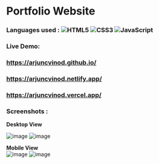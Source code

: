 # Portfolio Website

### Languages used : ![HTML5](https://img.shields.io/badge/html5-%23E34F26.svg?style=flat&logo=html5&logoColor=white) ![CSS3](https://img.shields.io/badge/css3-%231572B6.svg?style=flat&logo=css3&logoColor=white)  ![JavaScript](https://img.shields.io/badge/javascript-%23323330.svg?style=flat&logo=javascript&logoColor=%23F7DF1E)
### Live Demo:
### https://arjuncvinod.github.io/
 ### https://arjuncvinod.netlify.app/
 ### https://arjuncvinod.vercel.app/
 
### Screenshots :

**Desktop View** <br>

![image](https://github.com/arjuncvinod/arjuncvinod.github.io/assets/68469520/01b5f5b5-95c0-4530-8607-5831a0428aac) 
![image](https://github.com/arjuncvinod/arjuncvinod.github.io/assets/68469520/43952ef9-9243-4000-a02f-044bfca9b4bb)
<br>

**Mobile View** <br>
![image](https://github.com/arjuncvinod/arjuncvinod.github.io/assets/68469520/70126a31-e7cd-4f42-88e2-bb7d78e6a582)
![image](https://github.com/arjuncvinod/arjuncvinod.github.io/assets/68469520/9a38306b-8153-47bc-86c6-6fb6d4d732ff)




